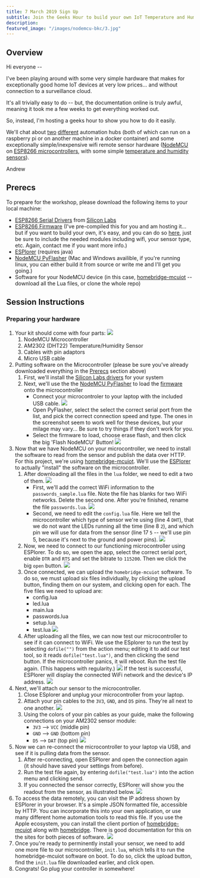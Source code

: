 ```yaml
---
title: 7 March 2019 Sign Up
subtitle: Join the Geeks Hour to build your own IoT Temperature and Humidity sensor
description: 
featured_image: "/images/nodemcu-bkc/3.jpg"
---
```


## Overview
Hi everyone --

I've been playing around with some very simple hardware that makes for exceptionally good home IoT devices at very low prices... and without connection to a surveillance cloud.

It's all trivially easy to do -- but, the documentation online is truly awful, meaning it took me a few weeks to get everything worked out.

So, instead, I'm hosting a geeks hour to show you how to do it easily.

We'll chat about [two](https://homebridge.io/) [different](https://www.home-assistant.io/) automation hubs (both of which can run on a raspberry pi or on another machine in a docker container) and some exceptionally simple/inexpensive wifi remote sensor hardware ([NodeMCU](nodemcu.com) on [ESP8266 microcontrollers](https://www.aliexpress.com/item/Update-Industry-4-0-New-esp8266-NodeMCU-v2-Lua-WIFI-networking-development-kit-board-based-on/32358722888.html?spm=a2g0s.9042311.0.0.49264c4d5tGDeK), with some simple [temperature and humidity sensors](https://www.aliexpress.com/item/High-Precision-AM2302-DHT22-Digital-Temperature-Humidity-Sensor-Module-For-Uno-R3/32292594513.html?spm=2114.search0104.3.38.70de7323dWSi7y&ws_ab_test=searchweb0_0,searchweb201602_2_10065_10068_10130_10890_10547_319_10546_317_10548_10545_10696_453_10084_454_10083_433_10618_431_10307_537_536_10059_10884_10887_100031_321_322_10103,searchweb201603_54,ppcSwitch_0&algo_expid=476abcb2-2728-4905-8d20-b58a1628c653-5&algo_pvid=476abcb2-2728-4905-8d20-b58a1628c653)).

Andrew

## Prerecs
To prepare for the workshop, please download the following items to your local machine:
* [ESP8266 Serial Drivers](https://www.silabs.com/products/development-tools/software/usb-to-uart-bridge-vcp-drivers) from [Silicon Labs](silabs.com) 
* [ESP8266 Firmware](nodemcu-master-15-modules-2019-01-06-01-35-33-float.bin) (I've pre-compiled this for you and am hosting it... but if you want to build your own, it's easy, and you can do so [here](https://nodemcu-build.com), just be sure to include the needed modules including wifi, your sensor type, etc. Again, contact me if you want more info.)
* [ESPlorer](https://esp8266.ru/esplorer/) (requires java)
* [NodeMCU PyFlasher](https://github.com/marcelstoer/nodemcu-pyflasher/releases) (Mac and Windows availible, if you're running linux, you can either build it from source or write me and I'll get you going.)
* Software for your NodeMCU device (in this case, [homebridge-mcuiot](https://github.com/NorthernMan54/homebridge-mcuiot/tree/master/nodemcu/lua) -- download all the Lua files, or clone the whole repo)

## Session Instructions

### Preparing your hardware
1. Your kit should come with four parts:
    ![](/images/nodemcu-bkc/1.jpg)
    1. NodeMCU Microcontroller
    2. AM2302 (DHT22) Temperature/Humidity Sensor
    3. Cables with pin adaptors
    4. Micro USB cable
2. Putting software on the Microcontroller (please be sure you've already downloaded everything in the [Prerecs](#prerecs) section above)
    1. First, we'll install the [Silicon Labs drivers](https://www.silabs.com/products/development-tools/software/usb-to-uart-bridge-vcp-drivers) for your system
    2. Next, we'll use the  the [NodeMCU PyFlasher](https://github.com/marcelstoer/nodemcu-pyflasher/releases) to load the [firmware](nodemcu-master-15-modules-2019-01-06-01-35-33-float.bin) onto the microcontroller
        - Connect your microcontroler to your laptop with the included USB cable.
        ![](/images/nodemcu-bkc/2.jpg)
        - Open PyFlasher, select the select the correct serial port from the list, and pick the correct connection speed and type.  The ones in the screenshot seem to work well for these devices, but your milage may vary... Be sure to try things if they don't work for you.
        - Select the firmware to load, choose erase flash, and then click the big 'Flash NodeMCU' Button!
        ![](/images/nodemcu-bkc/pyflasher.png)
3. Now that we have NodeMCU on your microcontroller, we need to install the software to read from the sensor and publish the data over HTTP.  For this project, we're using [homebridge-mcuiot](https://github.com/NorthernMan54/homebridge-mcuiot/tree/master/nodemcu/lua).  We'll use the [ESPlorer](https://esp8266.ru/esplorer/) to actually "install" the software on the microcontroller.
    1. After downloading all the files in the `lua` folder, we need to edit a two of them.
    ![](/images/nodemcu-bkc/lua.png)
        - First, we'll add the correct WiFi information to the `passwords_sample.lua` file.  Note the file has blanks for two WiFi networks.  Delete the second one.  After you're finished, rename the file `passwords.lua`.
        ![](/images/nodemcu-bkc/passwords.png)
        - Second, we need to edit the `config.lua` file.  Here we tell the microcontroller which type of sensor we're using (line 4 `DHT`), that we do not want the LEDs running all the time (line 8 `2`), and which pin we will use for data from the sensor (line 17 `5` -- we'll use pin 5, because it's next to the ground and power pins).
        ![](/images/nodemcu-bkc/config.png)
    2. Now, we need to connect to our functioning microcontroller using ESPlorer.  To do so, we open the app, select the correct serial port, enable `DTR` and `RTS` and set the bitrate to `115200`.  Then we click the big `open` button.
    ![](/images/nodemcu-bkc/esplorer-setup.png)
    3. Once connected, we can upload the `homebridge-mcuiot` software.  To do so, we must upload six files individually, by clicking the upload button, finding them on our system, and clicking open for each.  The five files we need to upload are:
        - config.lua
        - led.lua
        - main.lua
        - passwords.lua
        - setup.lua
        - test.lua
    ![](/images/nodemcu-bkc/esplorer-upload.png)
    4. After uploading all the files, we can now test our microcontroller to see if it can connect to WiFi.  We use the ESplorer to run the test by selecting `dofile("")` from the action menu; editing it to add our test tool, so it reads `dofile("test.lua")`, and then clicking the send button.  If the microcontroller panics, it will reboot.  Run the test file again. (This happens with regularity.)
    ![](/images/nodemcu-bkc/esplorer-test.png)
    If the test is successful, ESPlorer will display the connected WiFi network and the device's IP address.
    ![](/images/nodemcu-bkc/esplorer-test-running.png)
4. Next, we'll attach our sensor to the microcontroller.
    1. Close ESplorer and unplug your microcontroller from your laptop.
    2. Attach your pin cables to the `3V3`, `GND`, and `D5` pins.  They're all next to one another.
    ![](/images/nodemcu-bkc/4.jpg)
    3. Using the colors of your pin cables as your guide, make the following connections on your AM2302 sensor module:
        - `3V3` --> `VCC` (middle pin)
        - `GND` --> `GND` (bottom pin)
        - `D5`  --> `DAT` (top pin)
        ![](/images/nodemcu-bkc/5.jpg)
5. Now we can re-connect the microcontroller to your laptop via USB, and see if it is pulling data from the sensor.
    1. After re-connecting, open ESPlorer and open the connection again (it should have saved your settings from before).
    2. Run the test file again, by entering `dofile("test.lua")` into the action menu and clicking send.
    3. If you connected the sensor correctly, ESPlorer will show you the readout from the sensor, as illustrated below.
    ![](/images/nodemcu-bkc/esplorer-sensor-test.png)
6. To access the data remotely, you can visit the IP address shown by ESPlorer in your browser.  It's a simple JSON formatted file, accessible by HTTP.  You can incorporate this into your own application, or use many different home automation tools to read this file.  If you use the Apple ecosystem, you can install the client portion of [homebridge-mcuiot](https://github.com/NorthernMan54/homebridge-mcuiot/) along with [homebridge](https://homebridge.io/).  There is good documentation for this on the sites for both pieces of software.
![](/images/nodemcu-bkc/browser.png)
7. Once you're ready to perminently install your sensor, we need to add one more file to our microcontroller, `init.lua`, which tells it to run the homebridge-mcuiot software on boot.  To do so, click the upload button, find the `init.lua` file downloaded earlier, and click open. 
8. Congrats!  Go plug your controller in somewhere!